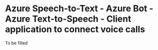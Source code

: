# Azure Speech-to-Text - Azure Bot - Azure Text-to-Speech - Client application to connect voice calls

To be filled

